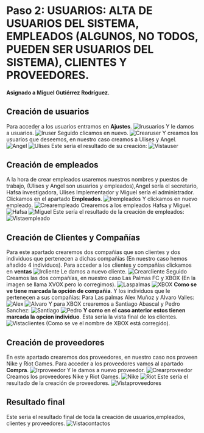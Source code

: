 # Paso 2: USUARIOS: ALTA DE USUARIOS DEL SISTEMA, EMPLEADOS (ALGUNOS, NO TODOS, PUEDEN SER USUARIOS DEL SISTEMA), CLIENTES Y PROVEEDORES.
#### Asignado a Miguel Gutiérrez Rodríguez.
## Creación de usuarios
Para acceder a los usuarios entramos en **Ajustes**.
![Irusuarios](Irusuarios.png)
Y le damos a usuarios.
![Iruser](Iruser.png)
Seguido clicamos en nuevo.
![Crearuser](Crearuser.png)
Y creamos los usuarios que deseemos, en nuestro caso creamos a Ulises y Angel.
![Angel](Angel.png)
![Ulises](Ulises.png)
Este sería el resultado de su creación:
![Vistauser](Vistausuarios.png)
## Creación de empleados
A la hora de crear empleados usaremos nuestros nombres y puestos de trabajo, (Ulises y Angel son usuarios y empleados),Angel sería el secretario, Hafsa investigadora, Ulises Implementador y Miguel sería el administrador.
Clickamos en el apartado **Empleados**.
![Irempleados](Irempleado.png)
Y clickamos en nuevo empleado.
![Crearempleado](Crearempleado.png)
Crearemos a los empleados Hafsa y Miguel.
![Hafsa](Hafsa.png)
![Miguel](Miguel.png)
Este sería el resultado de la creación de empleados:
![Vistaempleado](Vistaempleados.png)
## Creación de Clientes y Compañías
Para este apartado crearemos dos compañias que son clientes y dos individuos que pertenecen a dichas compañías (En nuestro caso hemos añadido 4 individuos).
Para acceder a los clientes y compañías clickamos en **ventas**
![Ircliente](Ircliente.png)
Le damos a nuevo cliente.
![Crearcliente](Crearcliente.png)
Seguido Creamos las dos compañías, en nuestro caso Las Palmas FC y XBOX (En la imagen se llama XVOX pero lo corregimos).
![Laspalmas](Laspalmas.png)
![XBOX](Xbox.png)
**Como se ve tiene marcada la opción de compañia**.
Y los individuos que le pertenecen a sus compañías:
Para Las palmas Alex Muñoz y Alvaro Valles:
![Alex](Alex.png)
![Alvaro](Alvaro.png)
Y para XBOX crearemos a Santiago Abascal y Pedro Sanchez:
![Santiago](Santiago.png)
![Pedro](Pedro.png)
**Y como en el caso anterior estos tienen marcada la opcion individuo**.
Esta sería la vista final de los clientes.
![Vistaclientes](Vistaclientes.png)
(Como se ve el nombre de XBOX está corregido).
## Creación de proveedores
En este apartado crearemos dos proveedores, en nuestro caso nos proveen Nike y Riot Games.
Para acceder a los proveedores vamos al apartado **Compra**.
![Irproveedor](Irproveedor.png)
Y le damos a nuevo proveedor.
![Crearproveedor](Crearproveedor.png)
Creamos los proveedores Nike y Riot Games.
![Nike](Nike.png)
![Riot](Riot.png)
Este sería el resultado de la creación de proveedores.
![Vistaproveedores](Vistaproveedores.png)
## Resultado final
Este seria el resultado final de toda la creación de usuarios,empleados, clientes y proveedores.
![Vistacontactos](Vistacontactos.png) 